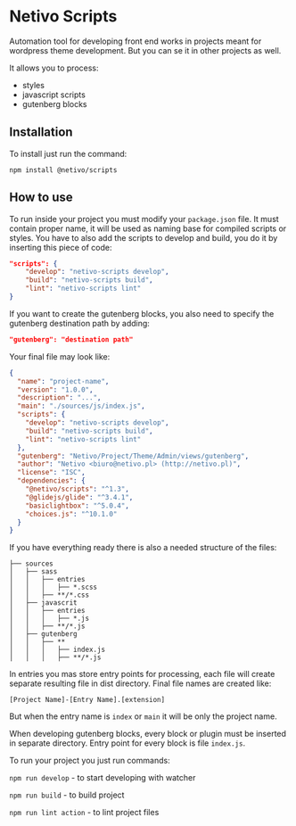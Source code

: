 # Netivo Scripts

Automation tool for developing front end works in projects meant for wordpress theme development. But you can se it in other projects as well.

It allows you to process:
- styles
- javascript scripts
- gutenberg blocks

## Installation
To install just run the command:

```npm install @netivo/scripts```

## How to use

To run inside your project you must modify your `package.json` file.
It must contain proper name, it will be used as naming base for compiled scripts or styles.
You have to also add the scripts to develop and build, you do it by inserting this piece of code:

```json
"scripts": {
    "develop": "netivo-scripts develop",
    "build": "netivo-scripts build",
    "lint": "netivo-scripts lint"
}
```

If you want to create the gutenberg blocks, you also need to specify the gutenberg destination path by adding:

```json
"gutenberg": "destination path"
```

Your final file may look like:

```json
{
  "name": "project-name",
  "version": "1.0.0",
  "description": "...",
  "main": "./sources/js/index.js",
  "scripts": {
    "develop": "netivo-scripts develop",
    "build": "netivo-scripts build",
    "lint": "netivo-scripts lint"
  },
  "gutenberg": "Netivo/Project/Theme/Admin/views/gutenberg",
  "author": "Netivo <biuro@netivo.pl> (http://netivo.pl)",
  "license": "ISC",
  "dependencies": {
    "@netivo/scripts": "^1.3",
    "@glidejs/glide": "^3.4.1",
    "basiclightbox": "^5.0.4",
    "choices.js": "^10.1.0"
  }
}
```

If you have everything ready there is also a needed structure of the files:

```
├── sources
│   ├── sass
│   │   ├── entries
│   │   │   ├── *.scss 
│   │   ├── **/*.css
│   ├── javascrit
│   │   ├── entries
│   │   │   ├── *.js
│   │   ├── **/*.js
│   ├── gutenberg
│   │   ├── **
│   │   │   ├── index.js 
│   │   │   ├── **/*.js 
```

In entries you mas store entry points for processing, each file will create separate resulting file in dist directory.
Final file names are created like: 

``[Project Name]-[Entry Name].[extension]``

But when the entry name is `index` or `main` it will be only the project name.

When developing gutenberg blocks, every block or plugin must be inserted in separate directory. Entry point for every block is file `index.js`.

To run your project you just run commands:

```npm run develop``` - to start developing with watcher

```npm run build``` - to build project

```npm run lint action``` - to lint project files
